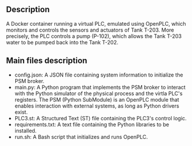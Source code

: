 ## Description
A Docker container running a virtual PLC, emulated using OpenPLC, which monitors and controls the sensors and actuators of Tank T-203. More precisely, the PLC controls a pump (P-102), which allows the Tank T-203 water to be pumped back into the Tank T-202.

## Main files description
- config.json: A JSON file containing system information to initialize the PSM broker.
- main.py: A Python program that implements the PSM broker to interact with the Python simulator of the physical process and the virtla PLC's registers. The PSM (Python SubModule) is an OpenPLC module that enables interaction with external systems, as long as Python drivers exist.
- PLC3.st: A Structured Text (ST) file containing the PLC3's control logic.
- requirements.txt: A text file containing the Python libraries to be installed.
- run.sh: A Bash script that initializes and runs OpenPLC.
